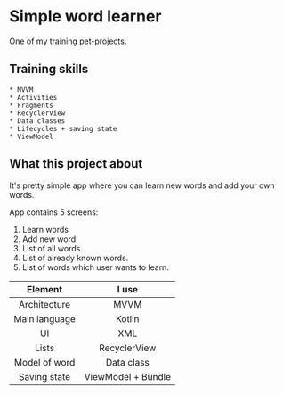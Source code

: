 # Simple word learner
One of my training pet-projects.
## Training skills
    * MVVM
    * Activities
    * Fragments
    * RecyclerView
    * Data classes
    * Lifecycles + saving state
    * ViewModel
## What this project about
It's pretty simple app where you can learn new words and add your own words.

App contains 5 screens:
1. Learn words
2. Add new word.
3. List of all words.
4. List of already known words.
5. List of words which user wants to learn.

| Element | I use |
|:-------:|:-----:|
| Architecture | MVVM |
| Main language | Kotlin |
| UI | XML |
| Lists | RecyclerView  |
| Model of word | Data class |
| Saving state | ViewModel + Bundle |